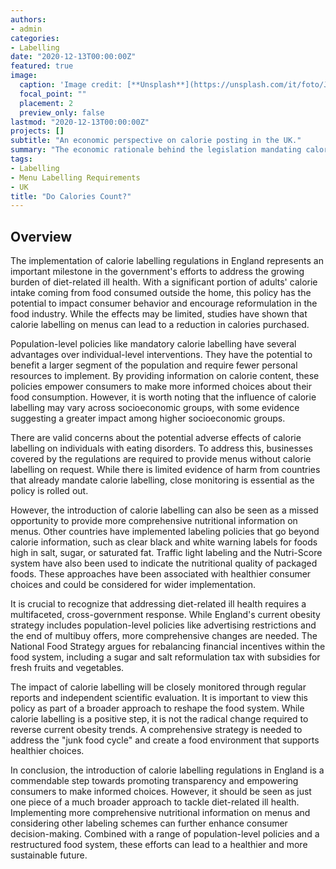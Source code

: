 ```yaml
---
authors:
- admin
categories:
- Labelling
date: "2020-12-13T00:00:00Z"
featured: true
image:
  caption: 'Image credit: [**Unsplash**](https://unsplash.com/it/foto/J0ZD8r_ClGg)'
  focal_point: ""
  placement: 2
  preview_only: false
lastmod: "2020-12-13T00:00:00Z"
projects: []
subtitle: "An economic perspective on calorie posting in the UK."
summary: "The economic rationale behind the legislation mandating calorie labelling in out-of-home food businesses in the UK is to address information asymmetry and promote consumer welfare by providing easy access to nutritional information. It aims to empower consumers to make informed choices and tackle health issues such as obesity."
tags:
- Labelling
- Menu Labelling Requirements 
- UK
title: "Do Calories Count?"
---
```


## Overview

The implementation of calorie labelling regulations in England represents an important milestone in the government's efforts to address the growing burden of diet-related ill health. With a significant portion of adults' calorie intake coming from food consumed outside the home, this policy has the potential to impact consumer behavior and encourage reformulation in the food industry. While the effects may be limited, studies have shown that calorie labelling on menus can lead to a reduction in calories purchased.

Population-level policies like mandatory calorie labelling have several advantages over individual-level interventions. They have the potential to benefit a larger segment of the population and require fewer personal resources to implement. By providing information on calorie content, these policies empower consumers to make more informed choices about their food consumption. However, it is worth noting that the influence of calorie labelling may vary across socioeconomic groups, with some evidence suggesting a greater impact among higher socioeconomic groups.

There are valid concerns about the potential adverse effects of calorie labelling on individuals with eating disorders. To address this, businesses covered by the regulations are required to provide menus without calorie labelling on request. While there is limited evidence of harm from countries that already mandate calorie labelling, close monitoring is essential as the policy is rolled out.

However, the introduction of calorie labelling can also be seen as a missed opportunity to provide more comprehensive nutritional information on menus. Other countries have implemented labeling policies that go beyond calorie information, such as clear black and white warning labels for foods high in salt, sugar, or saturated fat. Traffic light labeling and the Nutri-Score system have also been used to indicate the nutritional quality of packaged foods. These approaches have been associated with healthier consumer choices and could be considered for wider implementation.

It is crucial to recognize that addressing diet-related ill health requires a multifaceted, cross-government response. While England's current obesity strategy includes population-level policies like advertising restrictions and the end of multibuy offers, more comprehensive changes are needed. The National Food Strategy argues for rebalancing financial incentives within the food system, including a sugar and salt reformulation tax with subsidies for fresh fruits and vegetables.

The impact of calorie labelling will be closely monitored through regular reports and independent scientific evaluation. It is important to view this policy as part of a broader approach to reshape the food system. While calorie labelling is a positive step, it is not the radical change required to reverse current obesity trends. A comprehensive strategy is needed to address the "junk food cycle" and create a food environment that supports healthier choices.

In conclusion, the introduction of calorie labelling regulations in England is a commendable step towards promoting transparency and empowering consumers to make informed choices. However, it should be seen as just one piece of a much broader approach to tackle diet-related ill health. Implementing more comprehensive nutritional information on menus and considering other labeling schemes can further enhance consumer decision-making. Combined with a range of population-level policies and a restructured food system, these efforts can lead to a healthier and more sustainable future.